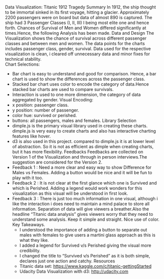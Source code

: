 ﻿Data Visualization: Titanic 1912 Tragedy
Summary
In 1912, the ship thought to be immortal sinked in its first voyage, hitting a glacier.
Approximately 2200 passengers were on board but data of almost 890 is captured.
The ship had 3 Passenger Classes (I, II, III) I being most elite one and hence forth.
Chances of Survival of Men and Women differed significantly at times.Hence, the following Analysis has been made.
Data and Design
The Visualization shows the chance of survival across different passenger classes and between men and women. The data points for the charts includes passenger class, gender, survival.
Data used for the respective visualization is clean, i cleared off unnecessary data and minor fixes for technical stability.  
Chart Selections:
* Bar chart is easy to understand and good for comparison. Hence, a bar chart is used to show the differences across the passenger class.
* Stacked bar chart uses color to encode the category of data.Hence stacked bar charts are used to compare survivals.
* Interaction is used to one more dimension, the category of data aggregated by gender.
Visual Encoding:
* x position: passenger class.
* y position: number of passenger.
* color hue: survived or perished.
* buttons: all passengers, males and females.
Library Selection
* dimple.js is the primary visual library used in creating these charts. dimple.js is very easy to create charts and also has interactive charting features like hover.
* d3 is also used in this project. compared to dimple.js it is at lower level of abstraction. So it is not as efficient as dimple when creating charts, but it has more flexibility.
Feedbacks
Feedbacks are collected on Version 1 of the Visualization and through in person interviews.The suggestion are considered for the Version 2.
* Feedback 1 : Need a more clear and easy way to show Difference for Males vs Females. Adding a button would be nice and it will be fun to play with it too.
* Feedback 2 : It is not clear at the first glance which one is Survived and which is  Perished. Adding a legend would work wonders for this visualization as this visual will be understood in first look.
* Feedback 3 : There is just too much information in one visual, although i like the interaction i does need to maintain a mind palace to store all information.
Separation of data will give viewers a breather.Also the headline “Titanic data analysis” gives viewers worry that they need to understand some analysis.
Keep it simple and straight. Nice use of color.
Key Takeaways.
   * I understood the importance of adding a button to separate out males with females to give users a martini glass approach as this is what they like. 
   * I added a legend for Survived v/s Perished giving the visual more credibility.
   * I changed the title to “Survived v/s Perished” as it is both simple, declares just one action and catchy.
Resources
   * Titanic data set: https://www.kaggle.com/c/titanic-gettingStarted
   * Udacity Data Visualization with d3: http://udacity.com